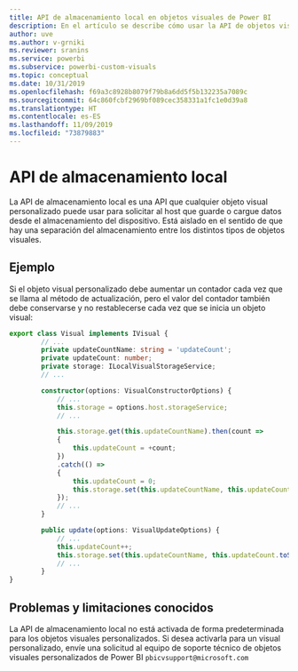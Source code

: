 ```yaml
---
title: API de almacenamiento local en objetos visuales de Power BI
description: En el artículo se describe cómo usar la API de objetos visuales de Power BI para obtener acceso al almacenamiento local del explorador
author: uve
ms.author: v-grniki
ms.reviewer: sranins
ms.service: powerbi
ms.subservice: powerbi-custom-visuals
ms.topic: conceptual
ms.date: 10/31/2019
ms.openlocfilehash: f69a3c8928b8079f79b8a6dd5f5b132235a7089c
ms.sourcegitcommit: 64c860fcbf2969bf089cec358331a1fc1e0d39a8
ms.translationtype: HT
ms.contentlocale: es-ES
ms.lasthandoff: 11/09/2019
ms.locfileid: "73879883"
---
```

# <a name="local-storage-api"></a>API de almacenamiento local

La API de almacenamiento local es una API que cualquier objeto visual personalizado puede usar para solicitar al host que guarde o cargue datos desde el almacenamiento del dispositivo. Está aislado en el sentido de que hay una separación del almacenamiento entre los distintos tipos de objetos visuales.

## <a name="sample"></a>Ejemplo

Si el objeto visual personalizado debe aumentar un contador cada vez que se llama al método de actualización, pero el valor del contador también debe conservarse y no restablecerse cada vez que se inicia un objeto visual:

```typescript
export class Visual implements IVisual {
        // ...
        private updateCountName: string = 'updateCount';
        private updateCount: number;
        private storage: ILocalVisualStorageService;
        // ...

        constructor(options: VisualConstructorOptions) {
            // ...
            this.storage = options.host.storageService;
            // ...

            this.storage.get(this.updateCountName).then(count =>
            {
                this.updateCount = +count;
            })
            .catch(() =>
            {
                this.updateCount = 0;
                this.storage.set(this.updateCountName, this.updateCount.toString());
            });
            // ...
        }

        public update(options: VisualUpdateOptions) {
            // ...
            this.updateCount++;
            this.storage.set(this.updateCountName, this.updateCount.toString());
            // ...
        }
}
```

## <a name="known-limitations-and-issues"></a>Problemas y limitaciones conocidos

La API de almacenamiento local no está activada de forma predeterminada para los objetos visuales personalizados. Si desea activarla para un visual personalizado, envíe una solicitud al equipo de soporte técnico de objetos visuales personalizados de Power BI `pbicvsupport@microsoft.com`
